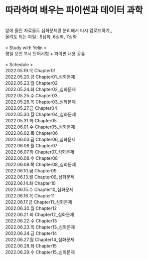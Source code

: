 # 따라하며 배우는 파이썬과 데이터 과학
<br/> 앞에 올린 자료들도 심화문제랑 분리해서 다시 업로드하기,,
<br/> 올려도 되는 파일 : 5심화, 6심화, 7심화
<br/>
<br/>
< Study with Yelin >
<br/> 평일 오전 11시 단어시험 + 파이썬 내용 공유
<br/>
<br/>
< Schedule >
<br/> 2022.05.19.목 Chapter01
<br/> 2022.05.20.금 Chapter01_심화문제
<br/> 2022.05.23.월 Chapter02
<br/> 2022.05.24.화 Chapter02_심화문제
<br/> 2022.05.25.수 Chapter03
<br/> 2022.05.26.목 Chapter03_심화문제
<br/> 2022.05.27.금 Chapter04
<br/> 2022.05.30.월 Chapter04_심화문제
<br/> 2022.05.31.화 Chapter05
<br/> 2022.06.01.수 Chapter05_심화문제
<br/> 2022.06.02.목 Chapter06
<br/> 2022.06.03.금 Chapter06_심화문제
<br/> 2022.06.06.월 Chapter07
<br/> 2022.06.07.화 Chapter07_심화문제
<br/> 2022.06.08.수 Chapter08
<br/> 2022.06.09.목 Chapter08_심화문제
<br/> 2022.06.10.금 Chapter09
<br/> 2022.06.13.월 Chapter09_심화문제
<br/> 2022.06.14.화 Chapter10
<br/> 2022.06.15.수 Chapter10_심화문제
<br/> 2022.06.16.목 Chapter11
<br/> 2022.06.17.금 Chapter11_심화문제
<br/> 2022.06.20.월 Chapter12
<br/> 2022.06.21.화 Chapter12_심화문제
<br/> 2022.06.22.수 Chapter13
<br/> 2022.06.23.목 Chapter13_심화문제
<br/> 2022.06.24.금 Chapter14
<br/> 2022.06.27.월 Chapter14_심화문제
<br/> 2022.06.28.화 Chapter15
<br/> 2022.06.29.수 Chapter15_심화문제



